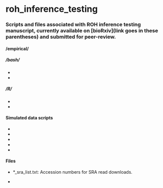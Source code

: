 # roh_inference_testing

### Scripts and files associated with ROH inference testing manuscript, currently available on [bioRxiv](link goes in these parentheses) and submitted for peer-review.

#### /empirical/
##### /bash/
* 

* 

##### /R/
* 

*

#### Simulated data scripts
* 

* 

* 

* 

* 

 


#### Files
* \*_sra_list.txt: Accession numbers for SRA read downloads.

* 
